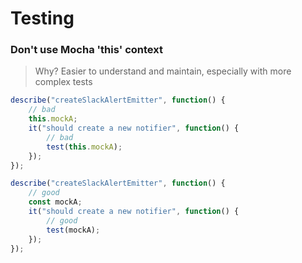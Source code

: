 # Testing

### Don't use **Mocha 'this' context**

> Why? Easier to understand and maintain, especially with more complex tests

```javascript
describe("createSlackAlertEmitter", function() {
    // bad
    this.mockA;
    it("should create a new notifier", function() {
        // bad
        test(this.mockA);
    });
});

describe("createSlackAlertEmitter", function() {
    // good
    const mockA;
    it("should create a new notifier", function() {
        // good
        test(mockA);
    });
});
```
